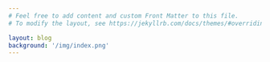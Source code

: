 ```yaml
---
# Feel free to add content and custom Front Matter to this file.
# To modify the layout, see https://jekyllrb.com/docs/themes/#overriding-theme-defaults

layout: blog
background: '/img/index.png'
---
```


